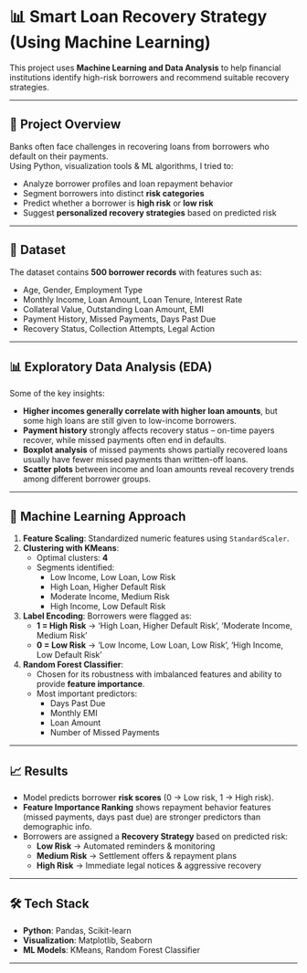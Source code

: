 # 📊 Smart Loan Recovery Strategy (Using Machine Learning)

This project uses **Machine Learning and Data Analysis** to help financial institutions identify high-risk borrowers and recommend suitable recovery strategies.  

---

## 📌 Project Overview
Banks often face challenges in recovering loans from borrowers who default on their payments.  
Using Python, visualization tools & ML algorithms, I tried to:
- Analyze borrower profiles and loan repayment behavior  
- Segment borrowers into distinct **risk categories**  
- Predict whether a borrower is **high risk** or **low risk**  
- Suggest **personalized recovery strategies** based on predicted risk
  
---

## 📂 Dataset
The dataset contains **500 borrower records** with features such as:
- Age, Gender, Employment Type  
- Monthly Income, Loan Amount, Loan Tenure, Interest Rate  
- Collateral Value, Outstanding Loan Amount, EMI  
- Payment History, Missed Payments, Days Past Due  
- Recovery Status, Collection Attempts, Legal Action  

---

## 📊 Exploratory Data Analysis (EDA)
Some of the key insights:
- **Higher incomes generally correlate with higher loan amounts**, but some high loans are still given to low-income borrowers.  
- **Payment history** strongly affects recovery status – on-time payers recover, while missed payments often end in defaults.  
- **Boxplot analysis** of missed payments shows partially recovered loans usually have fewer missed payments than written-off loans.  
- **Scatter plots** between income and loan amounts reveal recovery trends among different borrower groups.  

---

## 🤖 Machine Learning Approach
1. **Feature Scaling**: Standardized numeric features using `StandardScaler`.  
2. **Clustering with KMeans**:  
   - Optimal clusters: **4**  
   - Segments identified:  
     - Low Income, Low Loan, Low Risk  
     - High Loan, Higher Default Risk  
     - Moderate Income, Medium Risk  
     - High Income, Low Default Risk  
3. **Label Encoding**: Borrowers were flagged as:  
   - **1 = High Risk** → ‘High Loan, Higher Default Risk’, ‘Moderate Income, Medium Risk’  
   - **0 = Low Risk** → ‘Low Income, Low Loan, Low Risk’, ‘High Income, Low Default Risk’  
4. **Random Forest Classifier**:  
   - Chosen for its robustness with imbalanced features and ability to provide **feature importance**.  
   - Most important predictors:  
     - Days Past Due  
     - Monthly EMI  
     - Loan Amount  
     - Number of Missed Payments  

---

## 📈 Results
- Model predicts borrower **risk scores** (0 → Low risk, 1 → High risk).  
- **Feature Importance Ranking** shows repayment behavior features (missed payments, days past due) are stronger predictors than demographic info.  
- Borrowers are assigned a **Recovery Strategy** based on predicted risk:  
  - **Low Risk** → Automated reminders & monitoring  
  - **Medium Risk** → Settlement offers & repayment plans  
  - **High Risk** → Immediate legal notices & aggressive recovery  

---

## 🛠 Tech Stack
- **Python**: Pandas, Scikit-learn  
- **Visualization**: Matplotlib, Seaborn  
- **ML Models**: KMeans, Random Forest Classifier  

---
